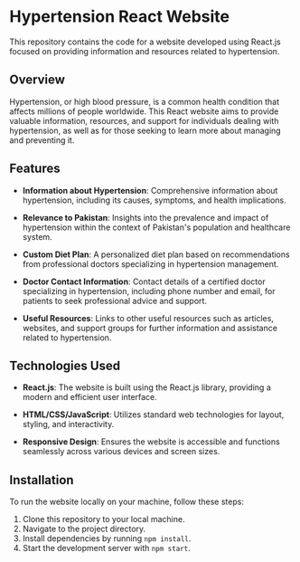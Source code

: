 # Hypertension React Website

This repository contains the code for a website developed using React.js focused on providing information and resources related to hypertension.

## Overview

Hypertension, or high blood pressure, is a common health condition that affects millions of people worldwide. This React website aims to provide valuable information, resources, and support for individuals dealing with hypertension, as well as for those seeking to learn more about managing and preventing it.

## Features

- **Information about Hypertension**: Comprehensive information about hypertension, including its causes, symptoms, and health implications.

- **Relevance to Pakistan**: Insights into the prevalence and impact of hypertension within the context of Pakistan's population and healthcare system.

- **Custom Diet Plan**: A personalized diet plan based on recommendations from professional doctors specializing in hypertension management.

- **Doctor Contact Information**: Contact details of a certified doctor specializing in hypertension, including phone number and email, for patients to seek professional advice and support.

- **Useful Resources**: Links to other useful resources such as articles, websites, and support groups for further information and assistance related to hypertension.

## Technologies Used

- **React.js**: The website is built using the React.js library, providing a modern and efficient user interface.
  
- **HTML/CSS/JavaScript**: Utilizes standard web technologies for layout, styling, and interactivity.
  
- **Responsive Design**: Ensures the website is accessible and functions seamlessly across various devices and screen sizes.

## Installation

To run the website locally on your machine, follow these steps:

1. Clone this repository to your local machine.
2. Navigate to the project directory.
3. Install dependencies by running `npm install`.
4. Start the development server with `npm start`.



